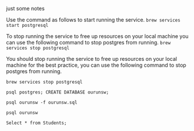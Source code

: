 just some notes

Use the command as follows to start running the service.
`brew services start postgresql`

To stop running the service to free up resources on your local machine you can use the following command to stop postgres from running.
`brew services stop postgresql`

You should stop running the service to free up resources on your local machine for the best practice, you can use the following command to stop postgres from running.

`brew services stop postgresql`

`psql postgres; CREATE DATABASE ourunsw;`

`psql ourunsw -f ourunsw.sql`

`psql ourunsw`

`Select * from Students;`


